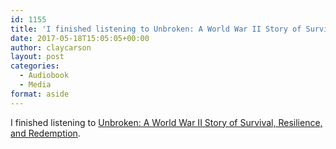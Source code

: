 ```yaml
---
id: 1155
title: 'I finished listening to Unbroken: A World War II Story of Survival, Resilience, and Redemption'
date: 2017-05-18T15:05:05+00:00
author: claycarson
layout: post
categories: 
  - Audiobook
  - Media
format: aside
---
```

I finished listening to [Unbroken: A World War II Story of Survival, Resilience, and Redemption](http://amazon.com/exec/obidos/ASIN/B003WUYPPG/claycarson0c-20).<!--more-->